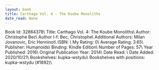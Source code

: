 ```yaml
---
layout: book
title: Carthago Vol. 4 - The Koube Monoliths
date_read: None
---
```


Book Id: 32864378\ 
Title: Carthago Vol. 4: The Koube Monoliths\ 
Author: Christophe Bec\ 
Author l-f: Bec, Christophe\ 
Additional Authors: Milan Jovanovic, Eric Henninot\ 
ISBN: \ 
My Rating: 0\ 
Average Rating: 3.65\ 
Publisher: Humanoids\ 
Binding: Kindle Edition\ 
Number of Pages: 57\ 
Year Published: 2016\ 
Original Publication Year: 2014\ 
Date Read: \ 
Date Added: 2020/10/21\ 
Bookshelves: kupka-wstydu\ 
Bookshelves with positions: kupka-wstydu (#1892)\ 

